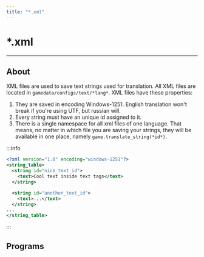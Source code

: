 ```yaml
---
title: "*.xml"
---
```


# *.xml

___

## About

XML files are used to save text strings used for translation. All XML files are located in `gamedata/configs/text/*lang*`. XML files have these properties:

1. They are saved in encoding Windows-1251. English translation won't break if you're using UTF, but russian will.
2. Every string must have an unique id assigned to it.
3. There is a single namespace for all xml files of one language. That means, no matter in which file you are saving your strings, they will be available in one place, namely `game.translate_string(*id*)`.

:::info

```xml
<?xml version="1.0" encoding="windows-1251"?>
<string_table>
  <string id="nice_text_id">
    <text>Cool text inside text tags</text>
  </string>

  <string id="another_text_id">
    <text>...</text>
  </string>  
...
</string_table>
```

:::

## Programs

<UniversalCard
  title="Any text editor"
/>
